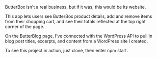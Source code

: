 ButterBox isn't a real business, but if it was, this would be its website.

This app lets users see ButterBox product details, add and remove items from their shopping cart, and see their totals reflected at the top right corner of the
page.

On the ButterBlog page, I've connected with the WordPress API to pull in blog post
titles, excerpts, and content from a WordPress site I created.

To see this project in action, just clone, then enter npm start.
